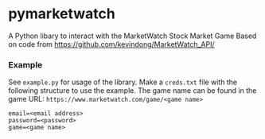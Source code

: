 # pymarketwatch
A Python libary to interact with the MarketWatch Stock Market Game
Based on code from https://github.com/kevindong/MarketWatch_API/

### Example
See `example.py` for usage of the library. Make a `creds.txt` file with the following structure to use the example. The game name can be found in the game URL: `https://www.marketwatch.com/game/<game name>`

```
email=<email address>
password=<password>
game=<game name>
```
